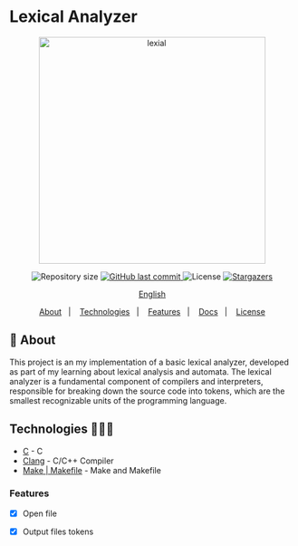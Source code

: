 # Lexical Analyzer

<p align="center">
   <img src="https://github.com/Colgate13/firstCompiler/assets/54006467/f2fe3f29-23c1-467b-af2d-597a378a31b2" alt="lexial" width="400"/>
</p>

<p align="center">	
  <img alt="Repository size" src="https://img.shields.io/github/repo-size/Colgate13/firstCompiler?color=774DD6">

  <a href="https://github.com/Colgate13/firstCompiler/commits">
    <img alt="GitHub last commit" src="https://img.shields.io/github/last-commit/Colgate13/firstCompiler?color=774DD6">
  </a> 
  <img alt="License" src="https://img.shields.io/badge/license-MIT-8257E5">
  <a href="https://github.com/Colgate13/firstCompiler/stargazers">
    <img alt="Stargazers" src="https://img.shields.io/github/stars/Colgate13/firstCompiler?color=8257E5&logo=github">
  </a>
</p>

<p align="center">
    <a href="README.md">English</a>
 </p>

 <p align="center">
  <a href="#about">About</a>&nbsp;&nbsp;&nbsp;|&nbsp;&nbsp;&nbsp;
  <a href="#technologies">Technologies</a>&nbsp;&nbsp;&nbsp;|&nbsp;&nbsp;&nbsp;
  <a href="#features">Features</a>&nbsp;&nbsp;&nbsp;|&nbsp;&nbsp;&nbsp;
  <a href="#docs">Docs</a>&nbsp;&nbsp;&nbsp;|&nbsp;&nbsp;&nbsp;
  <a href="#license">License</a>
</p>

## :notebook: About

<div id="about"></div>

This project is an my implementation of a basic lexical analyzer, developed as part of my learning about lexical analysis and automata. The lexical analyzer is a fundamental component of compilers and interpreters, responsible for breaking down the source code into tokens, which are the smallest recognizable units of the programming language.

## Technologies 🐱‍🏍🎂

<div id="technologies"></div>

- [C](https://www.gnu.org/software/gnu-c-manual/) - C
- [Clang](https://clang.llvm.org/) - C/C++ Compiler
- [Make | Makefile](https://www.gnu.org/software/make/) - Make and Makefile

### Features

<div id="features"></div>

- [x] Open file
- [x] Output files tokens

